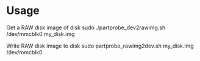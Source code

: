 Usage
=====

Get a RAW disk image of disk
    sudo ./partprobe_dev2rawimg.sh /dev/mmcblk0 my_disk.img


Write RAW disk image to disk
    sudo partprobe_rawimg2dev.sh my_disk.img /dev/mmcblk0
